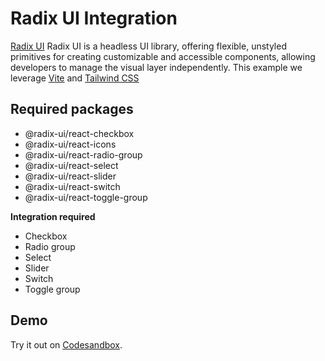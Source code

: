 # Radix UI Integration

[Radix UI](https://www.radix-ui.com/) Radix UI is a headless UI library, offering flexible, unstyled primitives for creating customizable and accessible components, allowing developers to manage the visual layer independently.
This example we leverage [Vite](https://vitejs.dev/) and [Tailwind CSS](https://tailwindcss.com/)

## Required packages

- @radix-ui/react-checkbox
- @radix-ui/react-icons
- @radix-ui/react-radio-group
- @radix-ui/react-select
- @radix-ui/react-slider
- @radix-ui/react-switch
- @radix-ui/react-toggle-group

**Integration required**

- Checkbox
- Radio group
- Select
- Slider
- Switch
- Toggle group

## Demo

<!-- sandbox src="/examples/radix-ui" -->

Try it out on [Codesandbox](https://codesandbox.io/s/github/edmundhung/conform/tree/main/examples/radix-ui).

<!-- /sandbox -->
